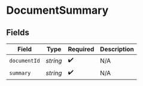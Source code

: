# DocumentSummary


## Fields

| Field              | Type               | Required           | Description        |
| ------------------ | ------------------ | ------------------ | ------------------ |
| `documentId`       | *string*           | :heavy_check_mark: | N/A                |
| `summary`          | *string*           | :heavy_check_mark: | N/A                |